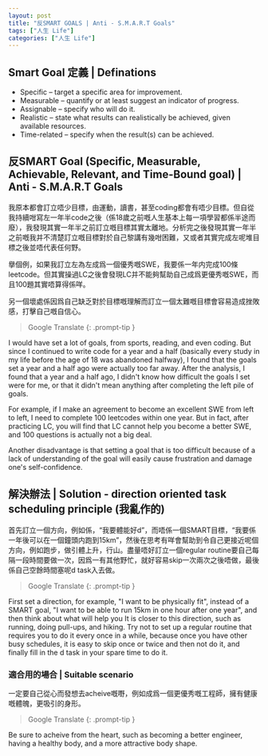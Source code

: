 ```yaml
---
layout: post
title: "反SMART GOALS | Anti - S.M.A.R.T Goals"
tags: ["人生 Life"]
categories: ["人生 Life"]
---
```


## Smart Goal 定義 | Definations

- Specific – target a specific area for improvement.
- Measurable – quantify or at least suggest an indicator of progress.
- Assignable – specify who will do it.
- Realistic – state what results can realistically be achieved, given available resources.
- Time-related – specify when the result(s) can be achieved.

## 反SMART Goal (Specific, Measurable, Achievable, Relevant, and Time-Bound goal) | Anti - S.M.A.R.T Goals

我原本都會訂立唔少目標，由運動，讀書，甚至coding都會有唔少目標。但自從我持續咁寫左一年半code之後（係18歲之前嘅人生基本上每一項學習都係半途而廢），我發現其實一年半之前訂立嘅目標其實太離地。分析完之後發現其實一年半之前嘅我并不清楚訂立嘅目標對於自己黎講有幾咁困難，又或者其實完成左呢堆目標之後並唔代表任何野。

擧個例，如果我訂立左為左成爲一個優秀嘅SWE，我要係一年内完成100條leetcode。但其實操過LC之後會發現LC并不能夠幫助自己成爲更優秀嘅SWE，而且100題其實唔算得係咩。

另一個壞處係因爲自己缺乏對於目標嘅理解而訂立一個太難嘅目標會容易造成挫敗感，打擊自己嘅自信心。

> Google Translate
{: .prompt-tip }

I would have set a lot of goals, from sports, reading, and even coding. But since I continued to write code for a year and a half (basically every study in my life before the age of 18 was abandoned halfway), I found that the goals set a year and a half ago were actually too far away. After the analysis, I found that a year and a half ago, I didn't know how difficult the goals I set were for me, or that it didn't mean anything after completing the left pile of goals.

For example, if I make an agreement to become an excellent SWE from left to left, I need to complete 100 leetcodes within one year. But in fact, after practicing LC, you will find that LC cannot help you become a better SWE, and 100 questions is actually not a big deal.

Another disadvantage is that setting a goal that is too difficult because of a lack of understanding of the goal will easily cause frustration and damage one's self-confidence.

## 解決辦法 | Solution - direction oriented task scheduling principle (我亂作的)

首先訂立一個方向，例如係，“我要體能好d”，而唔係一個SMART目標，“我要係一年後可以在一個鐘頭内跑到15km”，然後在思考有咩會幫助到令自己更接近呢個方向，例如跑步，做引體上升，行山。盡量唔好訂立一個regular routine要自己每隔一段時間要做一次，因爲一有其他野忙，就好容易skip一次兩次之後唔做，最後係自己空餘時間塞呢d task入去做。

> Google Translate
{: .prompt-tip }

First set a direction, for example, "I want to be physically fit", instead of a SMART goal, "I want to be able to run 15km in one hour after one year", and then think about what will help you It is closer to this direction, such as running, doing pull-ups, and hiking. Try not to set up a regular routine that requires you to do it every once in a while, because once you have other busy schedules, it is easy to skip once or twice and then not do it, and finally fill in the d task in your spare time to do it.

### 適合用的場合 | Suitable scenario 

一定要自己從心而發想去acheive嘅嘢，例如成爲一個更優秀嘅工程師，擁有健康嘅體魄，更吸引的身形。

> Google Translate
{: .prompt-tip }

Be sure to acheive from the heart, such as becoming a better engineer, having a healthy body, and a more attractive body shape.



